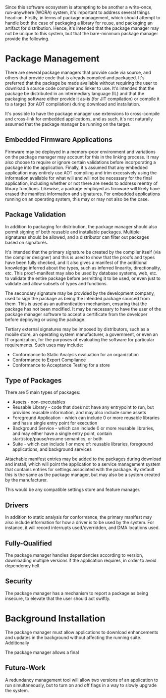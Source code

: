 Since this software ecosystem is attempting to be another a write-once, run-anywhere (WORA) system, it's important to address several things head-on. Firstly, in terms of
package management, which should attempt to handle both the case of packaging a library for reuse, and packaging an artifact for distribution. Hence, it's intended that
the package manager may not be unique to this system, but that the bare-minimum package manager provide the following.

# Package Management
There are several package managers that provide code via source, and others that provide code that is already compiled and packaged. It's preferred that the package be
made available without requiring the user to download a source code compiler and linker to use. It's intended that the package be distributed in an intermediary language
(IL) and that the packaging software either provide it as-is (for JIT compilation) or compile it to a target (for AOT compilation) during download and installation.

It's possible to have the package manager use extensions to cross-compile and cross-link for embedded applications, and as such, it's not naturally assumed that the
package manager be running on the target.

## Embedded Firmware Applications
Firmware may be deployed in a memory-poor environment and variations on the package manager may account for this in the linking process. It may also choose to require or
ignore certain validations before incorporating a package into the application. Finally, it's assumed that any embedded application may entirely use AOT compiling and 
trim excessively using the information available for what will and will not be necessary for the final application, including whether or not there are needs to address
reentry of library functions. Likewise, a package employed as firmware will likely have erased the manifest information and signatures. For embedded applications running
on an operating system, this may or may not also be the case.

## Package Validation
In addition to packaging for distribution, the package manager should also permit signing of both reusable and installable packages. Multiple signatures should be allowed,
and a distributor can filter out packages based on signatures. 

It's intended that the primary signature be created by the compiler itself (via the compiler designer) and
this is used to show that the proofs and types have been fully checked, and it also gives a manifest of the additional knowledge inferred about the types, such as inferred
linearity, directionality, etc. This proof-manifest may also be used by database systems, web, etc. to validate the entire package before permitting it to be used, or even
just to validate and allow subsets of types and functions.

The secondary signature may be provided by the development company, used to sign the package as being the intended package sourced from them. This is used as an 
authentication mechanism, ensuring that the package has not been modified. It may be necessary to have the user of the package manager software to accept a certificate
from the developer before deploying or using the package.

Tertiary external signatures may be imposed by distributors, such as a mobile store, an operating system manufacturer, a government, or even an IT organization, for the 
purposes of evaluating the software for particular requirements. Such uses may include:
* Conformance to Static Analysis evaluation for an organization
* Conformance to Export Compliance
* Conformance to Acceptance Testing for a store

## Type of Packages
There are 5 main types of packages:
* Assets - non-executables
* Reusable Library - code that does not have any entrypoint to run, but provides reusable information, and may also include some assets
* Foreground Application - which can include 0 or more reusable libraries and has a single entry point for execution
* Background Service - which can include 0 or more reusable libraries, and may either have a single entry point, contain start/stop/pause/resume semantics, or both
* Suite - which can include 1 or more of: reusable libraries, foreground applications, and background services

Attachable manifest entries may be added to the packages during download and install, which will point the application to a service management system that contains entries for settings associated with the package. By default this is the same as the package manager, but may also be a system created by the manufacturer.

This would be any compatible settings store and feature manager.

## Drivers
In addition to static analysis for conformance, the primary manifest may also include information for how a driver is to be used by the system. For instance, it will
record interrupts used/overridden, and DMA locations used.

## Fully-Qualified
The package manager handles dependencies according to version, downloading multiple versions if the application requires, in order to avoid dependency hell.

## Security
The package manager has a mechanism to report a package as being insecure, to elevate that the user should act swiftly.

# Background Installation
The package manager must allow applications to download enhancements and updates in the background without affecting the running suite. Additionally

The package manager allows a final 

## Future-Work
A redundancy management tool will allow two versions of an application to run simultaneously, but to turn on and off flags in a way to slowly upgrade the system.
